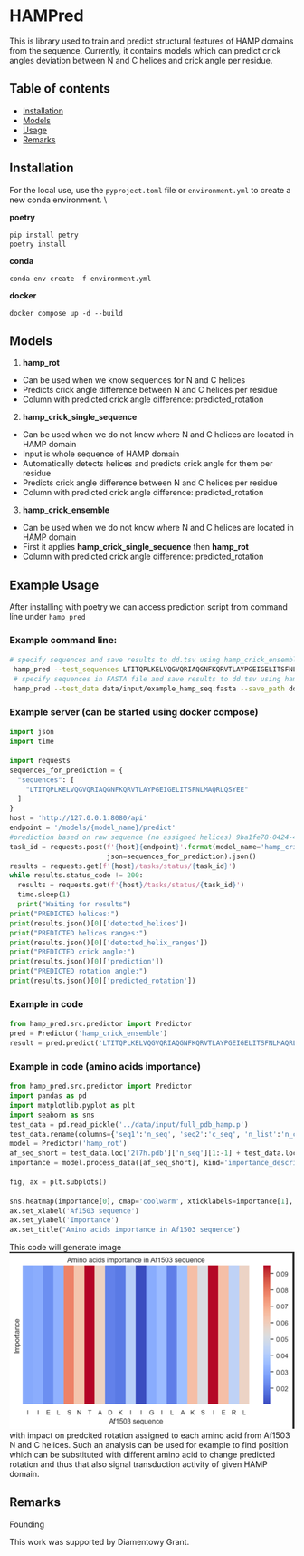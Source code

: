 # HAMPred


This is library used to train and predict structural features of HAMP domains from the sequence. 
Currently, it contains models which can predict crick angles deviation between N and C helices and 
crick angle per residue.

## Table of contents
* [ Installation ](#Installation)
* [ Models ](#Models)
* [ Usage ](#Usage)
* [ Remarks ](#Remarks)

## Installation
For the local use, use the `pyproject.toml` file or `environment.yml` to create a new conda environment.  \

**poetry**

```
pip install petry
poetry install
```

**conda**
```
conda env create -f environment.yml
```

**docker**

```
docker compose up -d --build
```

## Models

1. **hamp_rot**
 * Can be used when we know sequences for N and C helices
 * Predicts crick angle difference between N and C helices per residue
 * Column with predicted crick angle difference: predicted_rotation

2. **hamp_crick_single_sequence**
 * Can be used when we do not know where N and C helices are located in HAMP domain
 * Input is whole sequence of HAMP domain
 * Automatically detects helices and predicts crick angle for them per residue
 * Predicts crick angle difference between N and C helices per residue
 * Column with predicted crick angle difference: predicted_rotation

3. **hamp_crick_ensemble**
 * Can be used when we do not know where N and C helices are located in HAMP domain
 * First it applies **hamp_crick_single_sequence** then **hamp_rot**
 * Column with predicted crick angle difference: predicted_rotation

## Example Usage
After installing with poetry we can access prediction script from command line under `hamp_pred`

### Example command line:
```bash
# specify sequences and save results to dd.tsv using hamp_crick_ensemble
 hamp_pred --test_sequences LTITQPLKELVQGVQRIAQGNFKQRVTLAYPGEIGELITSFNLMAQRLQSYEE --save_path dd.tsv --model_name hamp_crick_ensemble
 # specify sequences in FASTA file and save results to dd.tsv using hamp_crick_ensemble
 hamp_pred --test_data data/input/example_hamp_seq.fasta --save_path dd.tsv --model_name hamp_crick_ensemble
```

### Example server (can be started using docker compose)

```python
import json
import time

import requests
sequences_for_prediction = {
  "sequences": [
    "LTITQPLKELVQGVQRIAQGNFKQRVTLAYPGEIGELITSFNLMAQRLQSYEE"
  ]
}
host = 'http://127.0.0.1:8080/api'
endpoint = '/models/{model_name}/predict'
#prediction based on raw sequence (no assigned helices) 9ba1fe78-0424-4c5c-a875-9784372e1aa1
task_id = requests.post(f'{host}{endpoint}'.format(model_name='hamp_crick_ensemble'),
                        json=sequences_for_prediction).json()
results = requests.get(f'{host}/tasks/status/{task_id}')
while results.status_code != 200:
  results = requests.get(f'{host}/tasks/status/{task_id}')
  time.sleep(1)
  print("Waiting for results")
print("PREDICTED helices:")
print(results.json()[0]['detected_helices'])
print("PREDICTED helices ranges:")
print(results.json()[0]['detected_helix_ranges'])
print("PREDICTED crick angle:")
print(results.json()[0]['prediction'])
print("PREDICTED rotation angle:")
print(results.json()[0]['predicted_rotation'])
```

### Example in code

```python
from hamp_pred.src.predictor import Predictor
pred = Predictor('hamp_crick_ensemble')
result = pred.predict('LTITQPLKELVQGVQRIAQGNFKQRVTLAYPGEIGELITSFNLMAQRLQSYEE')
```

### Example in code (amino acids importance)
```python
from hamp_pred.src.predictor import Predictor
import pandas as pd
import matplotlib.pyplot as plt
import seaborn as sns
test_data = pd.read_pickle('../data/input/full_pdb_hamp.p')
test_data.rename(columns={'seq1':'n_seq', 'seq2':'c_seq', 'n_list':'n_crick_mut', 'c_list':'c_crick_mut'}, inplace=True)
model = Predictor('hamp_rot')
af_seq_short = test_data.loc['2l7h.pdb']['n_seq'][1:-1] + test_data.loc['2l7h.pdb']['c_seq'][1:-1]
importance = model.process_data([af_seq_short], kind='importance_describer', out_kind='heatmap', mode='replacement', diff_metric='t')

fig, ax = plt.subplots()

sns.heatmap(importance[0], cmap='coolwarm', xticklabels=importance[1], ax=ax, yticklabels=[])
ax.set_xlabel('Af1503 sequence')
ax.set_ylabel('Importance')
ax.set_title("Amino acids importance in Af1503 sequence")
```

This code will generate image ![img.png](img.png) with impact on predcited rotation assigned to 
each amino acid from Af1503 N and C helices.
Such an analysis can be used for example to find position which can be substituted with different
amino acid to change predicted rotation and thus that also signal transduction activity of given HAMP domain.

## Remarks

Founding

This work was supported by Diamentowy Grant.